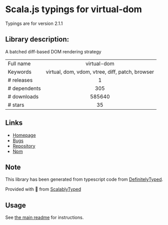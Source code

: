 
# Scala.js typings for virtual-dom

Typings are for version 2.1.1

## Library description:
A batched diff-based DOM rendering strategy

|                    |                 |
| ------------------ | :-------------: |
| Full name          | virtual-dom |
| Keywords           | virtual, dom, vdom, vtree, diff, patch, browser |
| # releases         | 1 |
| # dependents       | 305 |
| # downloads        | 585640 |
| # stars            | 35 |

## Links
- [Homepage](https://github.com/Matt-Esch/virtual-dom)
- [Bugs](https://github.com/Matt-Esch/virtual-dom/issues)
- [Repository](https://github.com/Matt-Esch/virtual-dom)
- [Npm](https://www.npmjs.com/package/virtual-dom)
    


## Note
This library has been generated from typescript code from [DefinitelyTyped](https://definitelytyped.org).

Provided with :purple_heart: from [ScalablyTyped](https://github.com/oyvindberg/ScalablyTyped)

## Usage
See [the main readme](../../readme.md) for instructions.


